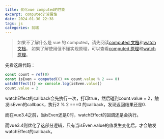 ```yaml
---
title: 优化vue computed的性能
excerpt: computed计算属性
date: 2024-01-30 22:38
tags: js
categories: 前端
---
```


> 如果不了解什么是 vue 的 computed，请先阅读[computed 文档](https://vuejs.org/guide/essentials/computed.html)和[watch 文档](https://vuejs.org/guide/essentials/watchers.html)。
> 如果了解使用但不懂实现原理，可以查看[computed 原理](/2023/06/06/vue3-reactivity-computed-storage/)和[watch 原理](/2023/02/22/vue3-reactivity_effect/)。

先看这段代码：

```js
const count = ref(0)
const isEven = computed(() => count.value % 2 === 0)
watchEffect(() => console.log(isEven.value))
count.value = 2
```
watchEffect的callback会先执行一次，打印true，然后碰到count.value = 2，触发isEven的callback，执行2 % 2 ===0 的callback，发现返回结果还是0.

而在vue3.4之前，当isEven还是0时，watchEffect的回调还是会执行。

而vue3.4则优化了这部分逻辑，只有当isEven.value的值发生变化后，才会触发watchEffect的callback。

